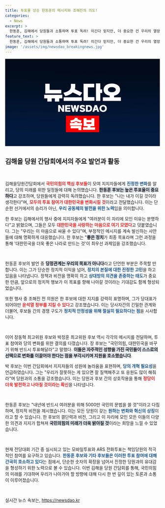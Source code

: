 ```yaml
---
title: 투표율 상승 한동훈의 메시지와 조해진의 의도!
categories:
  - News
excerpt: >
  한동훈, 김해에서 당원들과 소통하며 투표 독려! 이긴다 믿지만, 더 중요한 건 우리의 열망 강력한 지지 속 전당대회 앞두고 대한민국 변화 약속!
feature_text: >
  한동훈, 김해에서 당원들과 소통하며 투표 독려! 이긴다 믿지만, 더 중요한 건 우리의 열망 강력한 지지 속 전당대회 앞두고 대한민국 변화 약속!
image: '/assets/img/newsdao_breakingnews.jpg'
---
```


<p><img src="/assets/img/newsdao_breakingnews.jpg" alt="flaretime 속보" /></p>

<h2 data-ke-size="size26">김해을 당원 간담회에서의 주요 발언과 활동</h2>

<p data-ke-size="size16">&nbsp;</p>

<p>김해을당원간담회에서 <b><span style="color: #ee2323;">국민의힘의 핵심 후보들</span></b>이 모여 지지자들에게 <b><span style="color: #1a5490;">진정한 변화</span></b>를 알리고, 당의 미래를 위한 일정들에 대해 논의했습니다. <b><span style="background-color: #21538527;">한동훈 후보는 높은 투표율이 중요하다</span></b>고 강조하며, 당원들에게 강력히 독려했습니다. 한 후보는 "나는 내가 이길 것이라 생각한다"며, <b><span style="color: #ee2323;">모두의 투표 참여가 대한민국을 변화시킬 것</span></b>이라고 전달했습니다. 이는 단순한 선거에서의 승리가 아닌, <b><span style="color: #1a5490;">우리 공동체의 발전을 위한 노력</span></b>임을 의미합니다.</p>

<p>한 후보는 김해에서의 행사 중에 지지자들에게 "여러분이 이 자리에 모인 이유는 분명하다"고 밝혔으며, 그들은 모두 <b><span style="color: #ee2323;">대한민국을 사랑하는 마음으로 여기 모였다</span></b>고 덧붙였습니다. 그는 "우리는 이 마음으로 싸울 수 있다"며, 부정적인 메시지를 계속 발신하는 사안들에 대해 명확하게 대응했습니다. 한 후보는 "<b><span style="background-color: #21538527;">좋은 정치</span></b>가 최종 목표라며 그런 과정을 통해 '대한민국을 더욱 좋은 나라로 만드는 것'이 최우선 과제임을 강조했습니다.</p>

<p data-ke-size="size16">&nbsp;</p>

<p>한동훈 후보의 발언 중 <b><span style="background-color: #21538527;">당정관계는 우리의 목표가 아니다</span></b>라고 단언한 부분은 주목할 만합니다. 이는 그가 단순한 정치적 이익을 넘어, <b><span style="color: #1a5490;">정치의 본질에 대한 진정한 고민</span></b>을 하고 있음을 나타냅니다. 정책과 비전을 명확히 하고 <b><span style="color: #1a5490;">상대방의 의견을 존중하는 태도</span></b>가 중요한 만큼, 앞으로의 정치적 행보가 이 목표를 향해 나아갈 것이라는 기대감도 함께 형성되었습니다.</p>

<p>또한 행사 중 조해진 전 의원은 한 후보에 대한 지지를 강력히 표명하며, 그가 당대표가 되어야만 <b><span style="color: #ee2323;">윤석열 정부를 지킬 수 있다</span></b>고 강조했습니다. 이는 당사자간의 긴밀한 관계와 더불어, 후보들 간의 경쟁 구도가 <b><span style="color: #1a5490;">정치적 안정성을 위해 절실히 필요하다는 점</span></b>을 시사합니다.</p>

<p data-ke-size="size16">&nbsp;</p>

<p>이어 장동혁 최고위원 후보와 박정훈 최고위원 후보 역시 각각의 메시지를 전달하며, 투표 참여와 당의 변화를 위한 결의를 다졌습니다. 장 후보는 "국민의힘, 대한민국을 바꾸기 위해 반드시 투표해달라"고 말했다. <b><span style="background-color: #21538527;">이들은 자주적인 성향을 가진 국민들이 스스로의 선택으로 변화를 이끌어야 한다는 점을 부각시키며 지원을 호소했습니다</span></b>.</p>

<p>박 후보는 이번 간담회에서 지지자들의 성원에 놀라움을 표현하며, <b><span style="color: #1a5490;">당의 개혁 필요성</span></b>을 언급하였습니다. 그는 "우리가 잘못하는 게 있으면 잘 질책해주고 또 응원도 많이 해줘라"며 당원과의 소통을 강조했습니다. 이는 당원과 후보 간의 상호작용을 통해 <b><span style="color: #ee2323;">정당이 더욱 발전하고 나아질 것이라는 확신</span></b>을 나타냅니다.</p>

<p data-ke-size="size16">&nbsp;</p>

<p>한동훈 후보는 "내년에 반드시 여러분을 위해 5000만 국민의 문법을 쓸 것"이라고 다짐하며, 정치적 비전을 제시했습니다. 이는 모든 당원이 갖는 <b><span style="color: #1a5490;">원하는 변화와 혁신의 상징</span></b>이라고 할 수 있습니다. 한 후보의 결단력과 비전, 그리고 이 자리에 모인 모든 이들의 다양한 의견과 지지가 합쳐져 <b><span style="background-color: #21538527;">국민의힘의 미래가 더욱 밝아질 것</span></b>이라는 희망을 느낄 수 있었습니다.</p>

<p data-ke-size="size16">&nbsp;</p>

<p>현재 전당대회 기간 중 실시되고 있는 모바일투표와 ARS 전화투표는 책임당원의 적극적인 참여를 요구하고 있습니다. <b><span style="color: #1a5490;">한동훈 후보와 기타 후보들은 이러한 투표 참여에 대해 간곡히 호소하고 있다</span></b>는 점에서, 단순한 숫자의 확장을 넘어서 진정한 당원과의 유대감을 형성하기 위한 노력으로 볼 수 있습니다. 이번 김해을 당원 간담회를 통해, 국민의힘의 미래를 기대하며 우리가 나아가야 할 방향에 대해 다시 한 번 깊이 있는 토론과 소통이 이루어졌습니다.</p>

<p data-ke-size="size16">&nbsp;</p>
실시간 뉴스 속보는, <a href="https://newsdao.kr" rel="dofollow">https://newsdao.kr</a>


